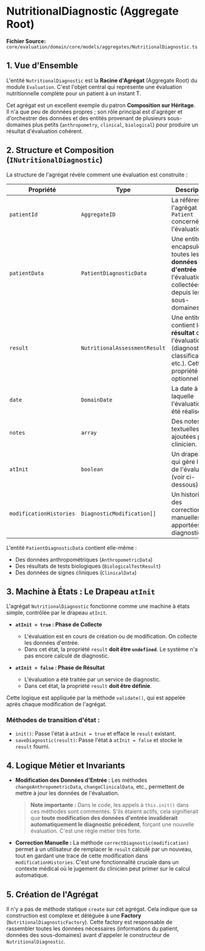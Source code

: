 # NutritionalDiagnostic (Aggregate Root)

**Fichier Source:** `core/evaluation/domain/core/models/aggregates/NutritionalDiagnostic.ts`

## 1. Vue d'Ensemble

L'entité `NutritionalDiagnostic` est la **Racine d'Agrégat** (Aggregate Root) du module `Evaluation`. C'est l'objet central qui représente une évaluation nutritionnelle complète pour un patient à un instant T.

Cet agrégat est un excellent exemple du patron **Composition sur Héritage**. Il n'a que peu de données propres ; son rôle principal est d'agréger et d'orchestrer des données et des entités provenant de plusieurs sous-domaines plus petits (`anthropometry`, `clinical`, `biological`) pour produire un résultat d'évaluation cohérent.

## 2. Structure et Composition (`INutritionalDiagnostic`)

La structure de l'agrégat révèle comment une évaluation est construite :

| Propriété               | Type                          | Description                                                                                                                    |
| ----------------------- | ----------------------------- | ------------------------------------------------------------------------------------------------------------------------------ |
| `patientId`             | `AggregateID`                 | La référence à l'agrégat `Patient` concerné par l'évaluation.                                                                  |
| `patientData`           | `PatientDiagnosticData`       | Une entité qui encapsule toutes les **données d'entrée** de l'évaluation, collectées depuis les sous-domaines.                 |
| `result`                | `NutritionalAssessmentResult` | Une entité qui contient le **résultat** de l'évaluation (diagnostics, classifications, etc.). Cette propriété est optionnelle. |
| `date`                  | `DomainDate`                  | La date à laquelle l'évaluation a été réalisée.                                                                                |
| `notes`                 | `array`                       | Des notes textuelles ajoutées par le clinicien.                                                                                |
| `atInit`                | `boolean`                     | Un drapeau qui gère l'état de l'évaluation (voir ci-dessous).                                                                  |
| `modificationHistories` | `DiagnosticModification[]`    | Un historique des corrections manuelles apportées au diagnostic.                                                               |

L'entité `PatientDiagnosticData` contient elle-même :

- Des données anthropométriques (`AnthropometricData`)
- Des résultats de tests biologiques (`BiologicalTestResult`)
- Des données de signes cliniques (`ClinicalData`)

## 3. Machine à États : Le Drapeau `atInit`

L'agrégat `NutritionalDiagnostic` fonctionne comme une machine à états simple, contrôlée par le drapeau `atInit`.

- **`atInit = true` : Phase de Collecte**
  - L'évaluation est en cours de création ou de modification. On collecte les données d'entrée.
  - Dans cet état, la propriété `result` **doit être `undefined`**. Le système n'a pas encore calculé de diagnostic.

- **`atInit = false` : Phase de Résultat**
  - L'évaluation a été traitée par un service de diagnostic.
  - Dans cet état, la propriété `result` **doit être définie**.

Cette logique est appliquée par la méthode `validate()`, qui est appelée après chaque modification de l'agrégat.

### Méthodes de transition d'état :

- `init()`: Passe l'état à `atInit = true` et efface le `result` existant.
- `saveDiagnostic(result)`: Passe l'état à `atInit = false` et stocke le `result` fourni.

## 4. Logique Métier et Invariants

- **Modification des Données d'Entrée :** Les méthodes `changeAnthropometricData`, `changeClinicalData`, etc., permettent de mettre à jour les données de l'évaluation.

  > **Note importante :** Dans le code, les appels à `this.init()` dans ces méthodes sont commentés. S'ils étaient actifs, cela signifierait que **toute modification des données d'entrée invaliderait automatiquement le diagnostic précédent**, forçant une nouvelle évaluation. C'est une règle métier très forte.

- **Correction Manuelle :** La méthode `correctDiagnostic(modification)` permet à un utilisateur de remplacer le `result` calculé par un nouveau, tout en gardant une trace de cette modification dans `modificationHistories`. C'est une fonctionnalité cruciale dans un contexte médical où le jugement du clinicien peut primer sur le calcul automatique.

## 5. Création de l'Agrégat

Il n'y a pas de méthode statique `create` sur cet agrégat. Cela indique que sa construction est complexe et déléguée à une **Factory** (`NutritionalDiagnosticFactory`). Cette factory est responsable de rassembler toutes les données nécessaires (informations du patient, données des sous-domaines) avant d'appeler le constructeur de `NutritionalDiagnostic`.
